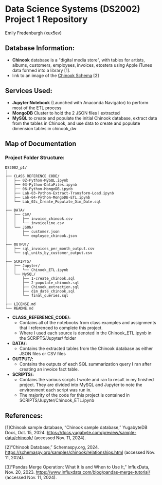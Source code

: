 # Data Science Systems (DS2002) Project 1 Repository
Emily Fredenburgh (xux5ev)

## Database Information:
- **Chinook** database is a "digital media store", with tables for artists, albums, customers, employees, invoices, etcetera using Apple iTunes data formed into a library [1].
- link to an image of the [Chinook Schema](https://schemaspy.org/samples/chinook/relationships.html) [2]


## Services Used:
- **Jupyter Notebook** (Launched with Anaconda Navigator) to perform most of the ETL process
- **MongoDB** Cluster to hold the 2 JSON files I extracted
- **MySQL** to create and populate the initial Chinook database, extract data from the tables in Chinook, and use data to create and populate dimension tables in chinook_dw

## Map of Documentation
### Project Folder Structure:
```
DS2002_p1/
│
├── CLASS_REFERENCE_CODE/
│   ├── 02-Python-MySQL.ipynb
│   ├── 03-Python-DataFiles.ipynb
│   ├── 06-Python-MongoDB.ipynb
│   ├── Lab-03-Python-Extract-Transform-Load.ipynb
│   ├── Lab-04-Python-MongoDB-ETL.ipynb
│   └── Lab_02c_Create_Populate_Dim_Date.sql
│
├── DATA/
│   ├── CSV/
│   │   ├── invoice_chinook.csv
│   │   └── invoiceline.csv
│   └── JSON/
│       ├── customer.json
│       └── employee_chinook.json
│
├── OUTPUT/
│   ├── sql_invoices_per_month_output.csv
│   └── sql_units_by_customer_output.csv
│
├── SCRIPTS/
│   ├── Jupyter/
│   │   └── Chinook_ETL.ipynb
│   └── MySQL/
│       ├── 1-create_chinook.sql
│       ├── 2-populate_chinook.sql
│       ├── Chinook_extraction.sql
│       ├── dim_date_chinook.sql
│       └── final_queries.sql
│  
├── LICENSE.md
└── README.md
```
- **CLASS_REFERENCE_CODE/:**
  - Contains all of the notebooks from class examples and assignments that I referenced to complete this project.
  - Where I used each source is denoted in the Chinook_ETL.ipynb in the SCRIPTS/Jupyter/ folder
- **DATA/:**
  - Contains the extracted tables from the Chinook database as either JSON files or CSV files
- **OUTPUT/:**
  - Contains the outputs of each SQL summarization query I ran after creating an invoice fact table.
- **SCRIPTS/:**
  - Contains the various scripts I wrote and ran to result in my finished project. They are divided into MySQL and Jupyter to note the environment each script was run in.
  - The majority of the code for this project is contained in SCRIPTS/Jupyter/Chinook_ETL.ipynb

## References:
[1]Chinook sample database, “Chinook sample database,” YugabyteDB Docs, Oct. 15, 2024. https://docs.yugabyte.com/preview/sample-data/chinook/ (accessed Nov. 11, 2024).

[2]“Chinook Database,” Schemaspy.org, 2024. https://schemaspy.org/samples/chinook/relationships.html (accessed Nov. 11, 2024).

[3]“Pandas Merge Operation: What It Is and When to Use It,” InfluxData, Nov. 20, 2023. https://www.influxdata.com/blog/pandas-merge-tutorial/ (accessed Nov. 11, 2024).
‌
